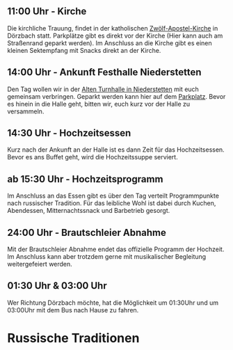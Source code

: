 ## 11:00 Uhr - Kirche
Die kirchliche Trauung, findet in der katholischen [Zwölf-Apostel-Kirche](https://goo.gl/maps/H3DvSGBLtHUXh3wZ6) in Dörzbach statt. Parkplätze gibt es direkt vor der Kirche (Hier kann auch am Straßenrand geparkt werden). Im Anschluss an die Kirche gibt es einen kleinen Sektempfang mit Snacks direkt an der Kirche.

## 14:00 Uhr - Ankunft Festhalle Niederstetten
Den Tag wollen wir in der [Alten Turnhalle in Niederstetten](https://goo.gl/maps/V48giZLtioRkqqWy8) mit euch gemeinsam verbringen. Geparkt werden kann hier auf dem [Parkplatz](https://goo.gl/maps/s9pWW5YUuKMqYA4Y9). Bevor es hinein in die Halle geht, bitten wir, euch kurz vor der Halle zu versammeln.

## 14:30 Uhr - Hochzeitsessen
Kurz nach der Ankunft an der Halle ist es dann Zeit für das Hochzeitsessen. Bevor es ans Buffet geht, wird die Hochzeitssuppe serviert.

## ab 15:30 Uhr - Hochzeitsprogramm
Im Anschluss an das Essen gibt es über den Tag verteilt Programmpunkte nach russischer Tradition. Für das leibliche Wohl ist dabei durch Kuchen, Abendessen, Mitternachtssnack und Barbetrieb gesorgt.

## 24:00 Uhr - Brautschleier Abnahme
Mit der Brautschleier Abnahme endet das offizielle Programm der Hochzeit. Im Anschluss kann aber trotzdem gerne mit musikalischer Begleitung weitergefeiert werden.

## 01:30 Uhr & 03:00 Uhr
Wer Richtung Dörzbach möchte, hat die Möglichkeit um 01:30Uhr und um 03:00Uhr mit dem Bus nach Hause zu fahren. 

# Russische Traditionen 

